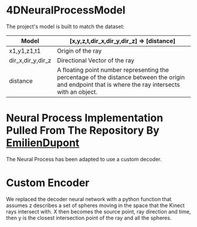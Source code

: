 # 4DNeuralProcessModel
The project's model is built to match the dataset: <br>


| Model | [x,y,z,t,dir_x,dir_y,dir_z] => [distance] | 
| --------------- | ----------- |
| x1,y1,z1,t1 | Origin of the ray  |
| dir_x,dir_y,dir_z | Directional Vector of the ray |
| distance    | A floating point number representing the percentage of the distance between the origin and endpoint that is where the ray intersects with an object. |



# Neural Process Implementation Pulled From The Repository By [EmilienDupont](https://github.com/EmilienDupont/neural-processes)
The Neural Process has been adapted to use a custom decoder.

# Custom Encoder
We replaced the decoder neural network with a python function that assumes z describes a set of spheres moving in the space that the Kinect rays intersect with. X then becomes the source point, ray direction and time, then y is the closest intersection point of the ray and all the spheres.


